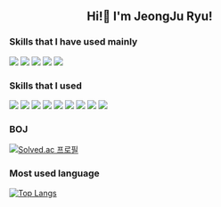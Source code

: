 <div align=center>
  <h2>Hi!👋 I'm JeongJu Ryu!</h3>
</div>

<h3>Skills that I have used mainly</h3>

<div>
  <img src="https://img.shields.io/badge/Java-007396?style=flat&logo=OpenJDK&logoColor=white"/>
  <img src="https://img.shields.io/badge/Spring-6DB33F?style=flat&logo=spring&logoColor=white">
  <img src="https://img.shields.io/badge/Mysql-4479A1?style=flat&logo=mysql&logoColor=white"> 
  <img src="https://img.shields.io/badge/Gradle-02303A?style=flat&logo=gradle&logoColor=white">
  <img src="https://img.shields.io/badge/Docker-2496ED?style=flat&logo=Docker&logoColor=white"/> 
</div>

<h3>Skills that I used</h3>

<div>
  <img src="https://img.shields.io/badge/Html5-E34F26?style=flat&logo=html5&logoColor=white"> 
  <img src="https://img.shields.io/badge/Css-1572B6?style=flat&logo=css3&logoColor=white"> 
  <img src="https://img.shields.io/badge/Javascript-F7DF1E?style=flat&logo=javascript&logoColor=black"> 
  <img src="https://img.shields.io/badge/Python-3766AB?style=flat-square&logo=Python&logoColor=white"/>
  <img src="https://img.shields.io/badge/React-61DAFB?style=flat&logo=react&logoColor=black"> 
  <img src="https://img.shields.io/badge/C-00599C?style=flat&logo=c%2B%2B&logoColor=white">
  <img src="https://img.shields.io/badge/Express-6DB33F?style=flat&logo=express&logoColor=white">
  <img src="https://img.shields.io/badge/Apache%20Kafka-000?style=flat&logo=apachekafka">
  <img src="https://img.shields.io/badge/Redis-%23DD0031.svg?style=flat&logo=redis&logoColor=white">
</div>



<h3>BOJ</h3>

[![Solved.ac
프로필](http://mazassumnida.wtf/api/v2/generate_badge?boj=totw2018)](https://solved.ac/totw2018)


<h3>Most used language</h3>

[![Top Langs](https://github-readme-stats.vercel.app/api/top-langs/?username=JeongJuRyu&layout=compact)](https://github.com/anuraghazra/github-readme-stats)

